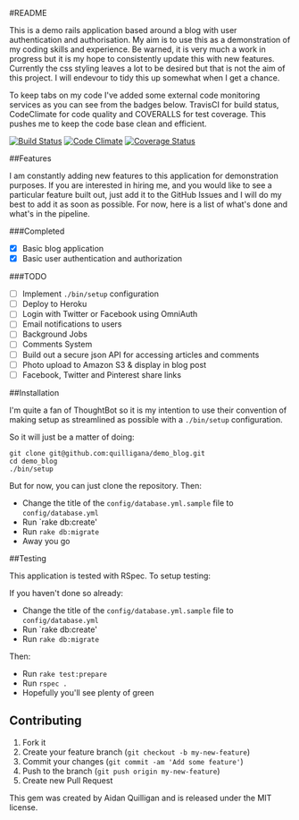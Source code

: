 #README

This is a demo rails application based around a blog with user authentication and authorisation. My aim is to use this as a demonstration of my coding skills and experience. Be warned, it is very much a work in progress but it is my hope to consistently update this with new features. Currently the css styling leaves a lot to be desired but that is not the aim of this project. I will endevour to tidy this up somewhat when I get a chance.

To keep tabs on my code I've added some external code monitoring services as you can see from the badges below. TravisCI for build status, CodeClimate for code quality and COVERALLS for test coverage. This pushes me to keep the code base clean and efficient.

[![Build Status](https://travis-ci.org/quilligana/demo_blog.svg?branch=master)](https://travis-ci.org/quilligana/demo_blog)
[![Code Climate](https://codeclimate.com/github/quilligana/demo_blog.png)](https://codeclimate.com/github/quilligana/demo_blog)
[![Coverage Status](https://img.shields.io/coveralls/quilligana/demo_blog.svg)](https://coveralls.io/r/quilligana/demo_blog)

##Features

I am constantly adding new features to this application for demonstration purposes. If you are interested in hiring me, and you would like to see a particular feature built out, just add it to the GitHub Issues and I will do my best to add it as soon as possible. For now, here is a list of what's done and what's in the pipeline.

###Completed

- [x] Basic blog application
- [x] Basic user authentication and authorization

###TODO

- [ ] Implement `./bin/setup` configuration
- [ ] Deploy to Heroku
- [ ] Login with Twitter or Facebook using OmniAuth
- [ ] Email notifications to users
- [ ] Background Jobs
- [ ] Comments System
- [ ] Build out a secure json API for accessing articles and comments
- [ ] Photo upload to Amazon S3 & display in blog post
- [ ] Facebook, Twitter and Pinterest share links

##Installation

I'm quite a fan of ThoughtBot so it is my intention to use their convention of making setup as streamlined as possible with a `./bin/setup` configuration.

So it will just be a matter of doing:

```
git clone git@github.com:quilligana/demo_blog.git
cd demo_blog
./bin/setup
```

But for now, you can just clone the repository. Then:

- Change the title of the `config/database.yml.sample` file to `config/database.yml`
- Run `rake db:create'
- Run `rake db:migrate`
- Away you go

##Testing

This application is tested with RSpec. To setup testing:

If you haven't done so already:

- Change the title of the `config/database.yml.sample` file to `config/database.yml`
- Run `rake db:create'
- Run `rake db:migrate`

Then:

- Run `rake test:prepare`
- Run `rspec .`
- Hopefully you'll see plenty of green


## Contributing

1. Fork it
2. Create your feature branch (`git checkout -b my-new-feature`)
3. Commit your changes (`git commit -am 'Add some feature'`)
4. Push to the branch (`git push origin my-new-feature`)
5. Create new Pull Request

This gem was created by Aidan Quilligan and is released under the MIT license.
